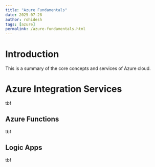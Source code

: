 ```yaml
---
title: "Azure Fundamentals"
date: 2025-07-28
author: rohidesh
tags: [azure]
permalink: /azure-fundamentals.html
---
```

# Introduction
This is a summary of the core concepts and services of Azure cloud.
# Azure Integration Services
tbf
## Azure Functions
tbf
## Logic Apps
tbf